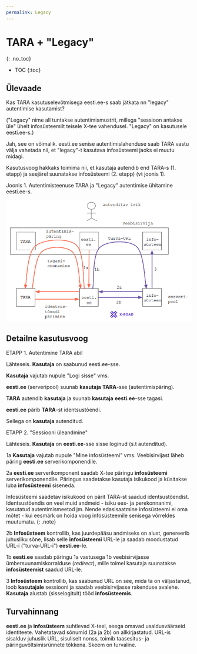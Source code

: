 ```yaml
---
permalink: Legacy
---
```


# TARA + "Legacy"
{: .no_toc}

- TOC
{:toc}

## Ülevaade

Kas TARA kasutuselevõtmisega eesti.ee-s saab jätkata nn "legacy" autentimise kasutamist?

("Legacy" nime all tuntakse autentimismustrit, millega "sessioon antakse üle" ühelt infosüsteemilt teisele X-tee vahendusel. "Legacy" on kasutusele eesti.ee-s.) 

Jah, see on võimalik. eesti.ee senise autentimislahenduse saab TARA vastu välja vahetada nii, et "legacy"-t kasutava infosüsteemi jaoks ei muutu midagi.

Kasutusvoog hakkaks toimima nii, et kasutaja autendib end TARA-s (1. etapp) ja seejärel suunatakse infosüsteemi (2. etapp) (vt joonis 1). 

Joonis 1. Autentimisteenuse TARA ja "Legacy" autentimise ühitamine eesti.ee-s.

<img src='img/LEGACY.PNG' width='600'>

## Detailne kasutusvoog

ETAPP 1. Autentimine TARA abil

Lähteseis. __Kasutaja__ on saabunud eesti.ee-sse.

__Kasutaja__ vajutab nupule "Logi sisse" vms.

__eesti.ee__ (serveripool) suunab __kasutaja__ __TARA__-sse (autentimispäring).

__TARA__ autendib __kasutaja__ ja suunab __kasutaja__ __eesti.ee__-sse tagasi.

__eesti.ee__ pärib __TARA__-st identsustõendi.

Sellega on __kasutaja__ autenditud.

ETAPP 2. "Sessiooni üleandmine"

Lähteseis. __Kasutaja__ on __eesti.ee__-sse sisse loginud (s.t autenditud).

1a __Kasutaja__ vajutab nupule "Mine infosüsteemi" vms. Veebisirvijast läheb päring __eesti.ee__ serverikomponendile.

2a __eesti.ee__ serverikomponent saadab X-tee päringu __infosüsteemi__ serverikomponendile. Päringus saadetakse kasutaja isikukood ja küsitakse luba __infosüsteemi__ siseneda. 

Infosüsteemi saadetav isikukood on pärit TARA-st saadud identsustõendist. Identsustõendis on veel muid andmeid - isiku ees- ja perekonnanimi, kasutatud autentimismeetod jm. Nende edasisaatmine infosüsteemi ei oma mõtet - kui eesmärk on hoida voog infosüsteemile senisega võrreldes muutumatu.
{: .note}

2b __Infosüsteem__ kontrollib, kas juurdepääsu andmiseks on alust, genereerib juhusliku sõne, lisab selle __infosüsteemi__ URL-le ja saadab moodustatud URL-i ("turva-URL-i") __eesti.ee__-le.

1b __eesti.ee__ saadab päringu 1a vastusega 1b veebisirvijasse ümbersuunamiskorralduse (_redirect_), mille toimel kasutaja suunatakse __infosüsteemist__ saadud URL-le.

3 __Infosüsteem__ kontrollib, kas saabunud URL on see, mida ta on väljastanud, loob __kasutajale__ sessiooni ja saadab veebisirvijasse rakenduse avalehe. __Kasutaja__ alustab (sisselogitult) tööd __infosüsteemis__.

## Turvahinnang

__eesti.ee__ ja __infosüsteem__ suhtlevad X-teel, seega omavad usaldusväärseid identiteete. Vahetatavad sõnumid (2a ja 2b) on allkirjastatud. URL-is sisalduv juhuslik URL, sisuliselt nonss, toimib taasesitus- ja päringuvõltsimisrünnete tõkkena. Skeem on turvaline.